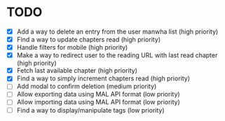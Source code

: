 # TODO

- [x] Add a way to delete an entry from the user manwha list (high priority)
- [x] Find a way to update chapters read (high priority)
- [x] Handle filters for mobile (high priority)
- [x] Make a way to redirect user to the reading URL with last read chapter
      (high priority)
- [x] Fetch last available chapter (high priority)
- [x] Find a way to simply increment chapters read (high priority)
- [ ] Add modal to confirm deletion (medium priority)
- [ ] Allow exporting data using MAL API format (low priority)
- [ ] Allow importing data using MAL API format (low priority)
- [ ] Find a way to display/manipulate tags (low priority)
